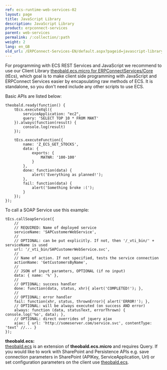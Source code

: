 ```yaml
---
ref: ecs-runtime-web-services-02
layout: page
title: JavaScript Library
description: JavaScript Library
product: erpconnect-services
parent: web-services
permalink: /:collection/:path
weight: 2
lang: en_GB
old_url: /ERPConnect-Services-EN/default.aspx?pageid=javascript-library-for-rest
---
```


For programming with ECS REST Services and JavaScript we recommend to use our Client Library [theobald.ecs.micro for ERPConnectServices/Core](https://cdn-files.theobald-software.com/static/theobald.ecs.micro/5.7.0/index.html) (tEcs), which goal is to make client side programming with JavaScript and ERPConnect Services easier by encapsulating raw methods of ECS. It is standalone, so you don't need include any other scripts to use ECS.

Basic APIs are listed below:
```
theobald.ready(function() {
    tEcs.executeXql({
        serviceApplication: "ec2",
        query: 'SELECT TOP 10 * FROM MAKT'
    }).always(function(result) {
        console.log(result)
    });
  
    tEcs.executeFunction({
        name: 'Z_ECS_GET_STOCKS',
        data: {
            exports: {
                MATNR: '100-100'
            }
        },
        done: function(data) {
            alert('Everything as planned!');
        },
        fail: function(data) {
            alert('Something broke :(');
        }
    });
});
```


To call a SOAP Service use this example:

```
tEcs.callSoapService({
    //
    // REQUIRED: Name of deployed service
    serviceName: 'SAPCustomerWebService',
    //
    // OPTIONAL: can be put explicitly. If not, then '/_vti_bin/' + serviceName is used
    url: '/_vti_bin/SAPCustomerWebService.svc',
    //
    // Name of action. If not specified, tests the service connection
    actionName: 'GetCustomersByName',
    //
    // JSON of input paramters, OPTIONAL (if no input)
    data: { name: '%' },
    //
    // OPTIONAL: success handler
    done: function(data, status, xhr){ alert('COMPLETED!'); },
    //
    // OPTIONAL: error handler
    fail: function(xhr, status, thrownError){ alert('ERROR!'); },
    // OPTIONAL: will be always executed (on success AND error)
    always: function (data, statusText, errorThrown) { console.log('%o', data); },
    // OPTIONAL: direct overrides of jquery ajax
    ajax: { url: 'http://someserver.com/service.svc', contentType: 'text' //... }
});
```

**theobald.ecs:**<br>
[theobald.ecs](https://cdn-files.theobald-software.com/static/theobald.ecs/5.1.0/index.html) is an extension of **theobald.ecs.micro** and requires Query. 
If you would like to work with SharePoint and Persistence APIs e.g. save connection parameters in SharePoint (APIKey, ServiceApplication, Url) or set configuration parameters on the client use [theobald.ecs](https://cdn-files.theobald-software.com/static/theobald.ecs/5.1.0/index.html). 